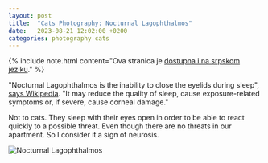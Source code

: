 ```yaml
---
layout: post
title:  "Cats Photography: Nocturnal Lagophthalmos"
date:   2023-08-21 12:02:00 +0200
categories: photography cats
---
```

{% include note.html content="Ova stranica je [dostupna i na srpskom jeziku](/_posts/2023-08-21-sr-macke-nocturnal-lagophthalmos.md)." %}

"Nocturnal Lagophthalmos is the inability to close the eyelids during sleep", [says Wikipedia](https://en.wikipedia.org/wiki/Lagophthalmos). "It may reduce the quality of sleep, cause exposure-related symptoms or, if severe, cause corneal damage." 

Not to cats. They sleep with their eyes open in order to be able to react quickly to a possible threat. Even though there are no threats in our apartment. So I consider it a sign of neurosis.

![Nocturnal Lagophthalmos](/media/230820-154228-9e6f2a43-DSC_2642.jpg)